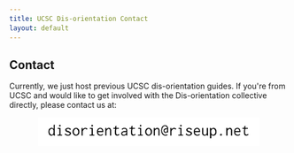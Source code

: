 ```yaml
---
title: UCSC Dis-orientation Contact
layout: default
---
```


## Contact

Currently, we just host previous UCSC dis-orientation guides. If you're from UCSC and would like to get involved with the Dis-orientation collective directly, please contact us at:

<img src="/images/contact.gif" width="400" alt="contact" style="display: block;margin-left: auto;margin-right: auto;background-color:#EEE9CA" /> 
